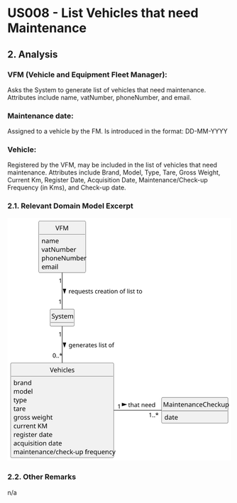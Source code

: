 # US008 - List Vehicles that need Maintenance

## 2. Analysis

### VFM (Vehicle and Equipment Fleet Manager):
Asks the System to generate list of vehicles that need maintenance.
Attributes include name, vatNumber, phoneNumber, and email.

### Maintenance date:
Assigned to a vehicle by the FM.
Is introduced in the format: DD-MM-YYYY

### Vehicle:
Registered by the VFM, may be included in the list of vehicles that need maintenance.
Attributes include Brand, Model, Type, Tare, Gross Weight, Current Km, Register Date, Acquisition Date, Maintenance/Check-up Frequency (in Kms), and Check-up date.

### 2.1. Relevant Domain Model Excerpt 

![Domain Model](svg/us008-domain-model.svg)

### 2.2. Other Remarks
n/a